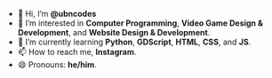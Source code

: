 - 👋 Hi, I’m **@ubncodes**
- 👀 I’m interested in **Computer Programming**, **Video Game Design & Development**, and **Website Design & Development**.
- 🌱 I’m currently learning **Python**, **GDScript**, **HTML**, **CSS**, and **JS**.
- 📫 How to reach me, **Instagram**.
- 😄 Pronouns: **he/him**.

<!---
ubncodes/ubncodes is a ✨ special ✨ repository because its `README.md` (this file) appears on your GitHub profile.
You can click the Preview link to take a look at your changes.
--->
